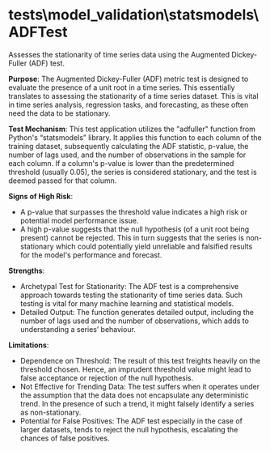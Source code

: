 # tests\model_validation\statsmodels\ADFTest

Assesses the stationarity of time series data using the Augmented Dickey-Fuller (ADF) test.

**Purpose**: The Augmented Dickey-Fuller (ADF) metric test is designed to evaluate the presence of a unit root in a
time series. This essentially translates to assessing the stationarity of a time series dataset. This is vital in
time series analysis, regression tasks, and forecasting, as these often need the data to be stationary.

**Test Mechanism**: This test application utilizes the "adfuller" function from Python's “statsmodels” library. It
applies this function to each column of the training dataset, subsequently calculating the ADF statistic, p-value,
the number of lags used, and the number of observations in the sample for each column. If a column's p-value is
lower than the predetermined threshold (usually 0.05), the series is considered stationary, and the test is deemed
passed for that column.

**Signs of High Risk**:
- A p-value that surpasses the threshold value indicates a high risk or potential model performance issue.
- A high p-value suggests that the null hypothesis (of a unit root being present) cannot be rejected. This in turn
suggests that the series is non-stationary which could potentially yield unreliable and falsified results for the
model's performance and forecast.

**Strengths**:
- Archetypal Test for Stationarity: The ADF test is a comprehensive approach towards testing the stationarity of
time series data. Such testing is vital for many machine learning and statistical models.
- Detailed Output: The function generates detailed output, including the number of lags used and the number of
observations, which adds to understanding a series’ behaviour.

**Limitations**:
- Dependence on Threshold: The result of this test freights heavily on the threshold chosen. Hence, an imprudent
threshold value might lead to false acceptance or rejection of the null hypothesis.
- Not Effective for Trending Data: The test suffers when it operates under the assumption that the data does not
encapsulate any deterministic trend. In the presence of such a trend, it might falsely identify a series as
non-stationary.
- Potential for False Positives: The ADF test especially in the case of larger datasets, tends to reject the null
hypothesis, escalating the chances of false positives.
